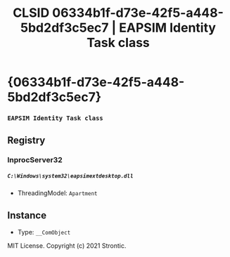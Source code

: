 ﻿---
title: "CLSID 06334b1f-d73e-42f5-a448-5bd2df3c5ec7 | EAPSIM Identity Task class"
excerpt: What is COM-Object CLSID 06334b1f-d73e-42f5-a448-5bd2df3c5ec7?
---

# {06334b1f-d73e-42f5-a448-5bd2df3c5ec7}

### `EAPSIM Identity Task class`

## Registry


### InprocServer32

##### `C:\Windows\system32\eapsimextdesktop.dll`
* ThreadingModel: `Apartment`

## Instance

* Type: `__ComObject`

MIT License. Copyright (c) 2021 Strontic.


